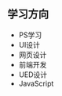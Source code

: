  <div id="information">
              <h2>学习方向</h2>
              <ul>
              <li>PS学习</li>
              <li>UI设计</li>
              <li>网页设计</li>
              <li>前端开发</li>
              <li>UED设计</li>
			  <li>JavaScript</li>
              </ul>
 </div>
